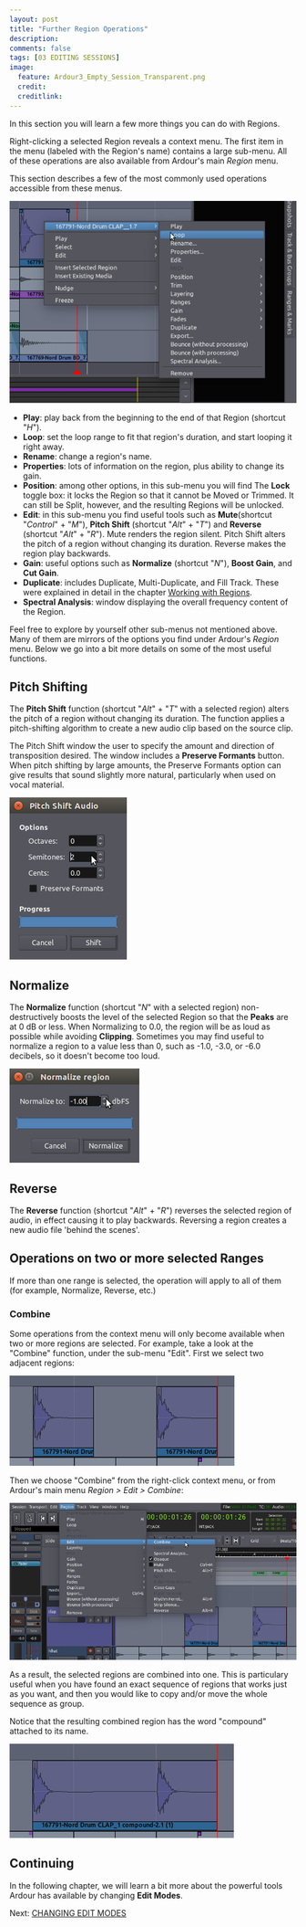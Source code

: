 ```yaml
---
layout: post
title: "Further Region Operations"
description:
comments: false 
tags: [03 EDITING SESSIONS]
image:
  feature: Ardour3_Empty_Session_Transparent.png
  credit:  
  creditlink:  
---
```


In this section you will learn a few more things you can do with Regions.

Right-clicking a selected Region reveals a context menu. The first item
in the menu (labeled with the Region's name) contains a large sub-menu.
All of these operations are also available from Ardour's main *Region*
menu.

This section describes a few of the most commonly used operations
accessible from these menus.

![region menu 1](../images/Ardour3_Region_Menu_1.png)

-   **Play**: play back from the beginning to the end of
    that Region (shortcut "*H*").
-   **Loop**: set the loop range to fit that region's duration, and
    start looping it right away.
-   **Rename**: change a region's name.
-   **Properties**: lots of information on the region, plus ability to
    change its gain.
-   **Position**: among other options, in this sub-menu you will find
    The **Lock** toggle box: it locks the Region so that it cannot be
    Moved or Trimmed. It can still be Split, however, and the resulting
    Regions will be unlocked.
-   **Edit**: in this sub-menu you find useful tools such as
    **Mute**(shortcut "*Control*" + "*M*"), **Pitch Shift** (shortcut
    "*Alt*" + "*T*") and **Reverse** (shortcut "*Alt*" + "*R*"). Mute
    renders the region silent. Pitch Shift alters the pitch of a region
    without changing its duration. Reverse makes the region play
    backwards.
-   **Gain**: useful options such as **Normalize** (shortcut
    "*N*"), **Boost Gain**, and **Cut Gain**.
-   **Duplicate**: includes Duplicate, Multi-Duplicate, and Fill Track.
    These were explained in detail in the chapter [Working with
    Regions](../working-with-regions). 
-   **Spectral Analysis**: window displaying the overall frequency
    content of the Region.

Feel free to explore by yourself other sub-menus not mentioned above.
Many of them are mirrors of the options you find under Ardour's
*Region* menu. Below we go into a bit more details on some of the most
useful functions. 

## Pitch Shifting

The **Pitch Shift** function (shortcut "*Alt*" + "*T*" with a selected region)
alters the pitch of a region without changing its duration. The function
applies a pitch-shifting algorithm to create a new audio clip based on
the source clip.

The Pitch Shift window the user to specify the amount and direction of
transposition desired. The window includes a **Preserve Formants**
button. When pitch shifting by large amounts, the Preserve Formants
option can give results that sound slightly more natural, particularly
when used on vocal material.

![pitch shift](../images/Ardour3_Pitch_Shift_Window.png) 

## Normalize

The **Normalize** function (shortcut "*N*" with a selected region)
non-destructively boosts the level of the selected Region so that the
**Peaks** are at 0 dB or less. When Normalizing to 0.0, the region will
be as loud as possible while avoiding **Clipping**. Sometimes you may
find useful to normalize a region to a value less than 0, such as -1.0,
-3.0, or -6.0 decibels, so it doesn't become too loud. 

![normalize](../images/Ardour3_Normalize_Window.png) 

## Reverse

The **Reverse** function (shortcut "*Alt*" + "*R*") reverses the
selected region of audio, in effect causing it to play backwards.
Reversing a region creates a new audio file 'behind the scenes'.

## Operations on two or more selected Ranges

If more than one range is selected, the operation will apply to all of
them (for example, Normalize, Reverse, etc.)

### Combine

Some operations from the context menu will only become available when
two or more regions are selected. For example, take a look at the
"Combine" function, under the sub-menu "Edit". First we select two
adjacent regions:

![combine](../images/Ardour3_Region_Combine.png)

Then we choose "Combine" from the right-click context menu, or from
Ardour's main menu *Region > Edit > Combine*: 

![combine 2](../images/Ardour3_Region_Combine_2.png)

As a result, the selected regions are combined into one. This is
particulary useful when you have found an exact sequence of regions that
works just as you want, and then you would like to copy and/or move the
whole sequence as group.

Notice that the resulting combined region has the word "compound"
attached to its name. 

![combine 3](../images/Ardour3_Region_Combine_3.png) 

## Continuing

In the following chapter, we will learn a bit more about the powerful
tools Ardour has available by changing **Edit Modes**.

Next: [CHANGING EDIT MODES](../changing-edit-modes)

